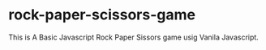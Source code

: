 # rock-paper-scissors-game 

This is A Basic Javascript Rock Paper Sissors game usig Vanila Javascript.

